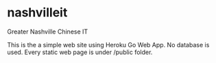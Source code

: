 # nashvilleit
Greater Nashville Chinese IT

This is the a simple web site using Heroku Go Web App. No database is used. Every static web page is under /public folder.

